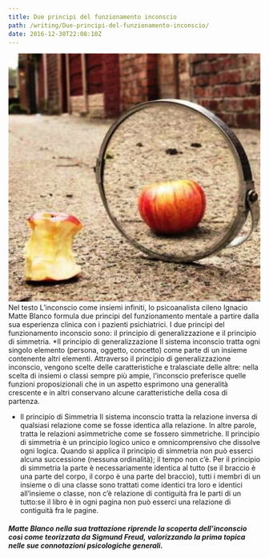 ```yaml
---
title: Due principi del funzionamento inconscio
path: /writing/Due-principi-del-funzionamento-inconscio/
date: 2016-12-30T22:08:10Z
---
```

![alt text](due-principi-del-funzionamento-inconscio.png)
Nel testo L’inconscio come insiemi infiniti, lo psicoanalista cileno Ignacio Matte Blanco formula due principi del funzionamento mentale a partire dalla sua esperienza clinica con i pazienti psichiatrici.
I due principi del funzionamento inconscio sono:
il principio di generalizzazione e il principio di simmetria.
*Il principio di generalizzazione
Il sistema inconscio tratta ogni singolo elemento (persona, oggetto, concetto) come parte di un insieme contenente altri elementi.
Attraverso il principio di generalizzazione inconscio, vengono scelte delle caratteristiche e tralasciate delle altre: nella scelta di insiemi o classi sempre più ampie, l’inconscio preferisce quelle funzioni proposizionali che in un aspetto esprimono una generalità crescente e in altri conservano alcune caratteristiche della cosa di partenza.
+ Il principio di Simmetria
Il sistema inconscio tratta la relazione inversa di qualsiasi relazione come se fosse identica alla relazione.
In altre parole, tratta le relazioni asimmetriche come se fossero simmetriche. 
Il principio di simmetria è un principio logico unico e omnicomprensivo che dissolve ogni logica.
Quando si applica il principio di simmetria non può esserci alcuna successione (nessuna ordinalità); il tempo non c’è.
Per il principio di simmetria la parte è necessariamente identica al tutto (se il braccio è una parte del corpo, il corpo è una parte del braccio), tutti i membri di un insieme o di una classe sono trattati come identici tra loro e identici all’insieme o classe, non c’è relazione di contiguità fra le parti di un tutto:se il libro è in ogni pagina non può esserci una relazione di contiguità fra le pagine.


##### Matte Blanco nella sua trattazione riprende la scoperta dell’inconscio così come teorizzata da Sigmund Freud, valorizzando la prima topica nelle sue connotazioni psicologiche generali.

